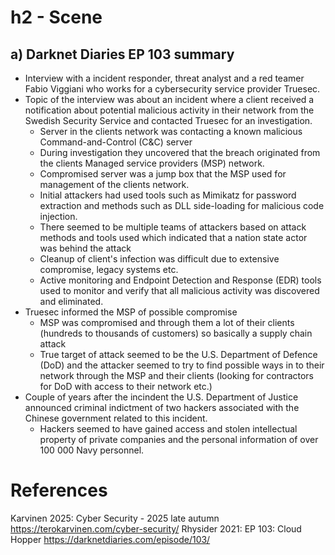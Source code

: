 # h2 - Scene
## a) Darknet Diaries EP 103 summary
- Interview with a incident responder, threat analyst and a red teamer Fabio Viggiani who works for a cybersecurity service provider Truesec.
- Topic of the interview was about an incident where a client received a notification about potential malicious activity in their network from the Swedish Security Service and contacted Truesec for an investigation.
  - Server in the clients network was contacting a known malicious Command-and-Control (C&C) server
  - During investigation they uncovered that the breach originated from the clients Managed service providers (MSP) network.
  - Compromised server was a jump box that the MSP used for management of the clients network.
  - Initial attackers had used tools such as Mimikatz for password extraction and methods such as DLL side-loading for malicious code injection.
  - There seemed to be multiple teams of attackers based on attack methods and tools used which indicated that a nation state actor was behind the attack
  - Cleanup of client's infection was difficult due to extensive compromise, legacy systems etc.
  - Active monitoring and Endpoint Detection and Response (EDR) tools used to monitor and verify that all malicious activity was discovered and eliminated.
- Truesec informed the MSP of possible compromise
  - MSP was compromised and through them a lot of their clients (hundreds to thousands of customers) so basically a supply chain attack
  - True target of attack seemed to be the U.S. Department of Defence (DoD) and the attacker seemed to try to find possible ways in to their network through the MSP and their clients (looking for contractors for DoD with access to their network etc.)
- Couple of years after the incindent the U.S. Department of Justice announced criminal indictment of two hackers associated with the Chinese government related to this incident.
  - Hackers seemed to have gained access and stolen intellectual property of private companies and the personal information of over 100 000 Navy personnel.

# References
Karvinen 2025: Cyber Security - 2025 late autumn https://terokarvinen.com/cyber-security/
Rhysider 2021: EP 103: Cloud Hopper https://darknetdiaries.com/episode/103/
